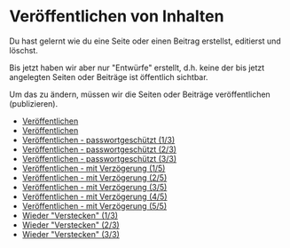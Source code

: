 # Veröffentlichen von Inhalten

Du hast gelernt wie du eine Seite oder einen Beitrag erstellst, editierst und löschst.

Bis jetzt haben wir aber nur "Entwürfe" erstellt, d.h. keine der bis jetzt angelegten Seiten oder Beiträge ist öffentlich sichtbar.

Um das zu ändern, müssen wir die Seiten oder Beiträge veröffentlichen (publizieren).

  - [Veröffentlichen](./01_publish.md) 
  - [Veröffentlichen](./02_published.md) 
  - [Veröffentlichen - passwortgeschützt (1/3)](./03_publish_with_password_1.md) 
  - [Veröffentlichen - passwortgeschützt (2/3)](./03_publish_with_password_2.md) 
  - [Veröffentlichen - passwortgeschützt (3/3)](./03_publish_with_password_3.md) 
  - [Veröffentlichen - mit Verzögerung (1/5)](./04_publish_delayed_1.md) 
  - [Veröffentlichen - mit Verzögerung (2/5)](./04_publish_delayed_2.md) 
  - [Veröffentlichen - mit Verzögerung (3/5)](./04_publish_delayed_3.md) 
  - [Veröffentlichen - mit Verzögerung (4/5)](./04_publish_delayed_4.md) 
  - [Veröffentlichen - mit Verzögerung (5/5)](./04_publish_delayed_5.md) 
  - [Wieder "Verstecken" (1/3)](./06_unpublish_1.md) 
  - [Wieder "Verstecken" (2/3)](./06_unpublish_2.md) 
  - [Wieder "Verstecken" (3/3)](./06_unpublish_3.md) 
